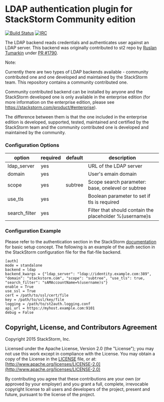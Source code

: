 # LDAP authentication plugin for StackStorm Community edition

[![Build Status](https://api.travis-ci.org/StackStorm/st2-auth-backend-ldap.svg?branch=master)](https://travis-ci.org/StackStorm/st2-auth-backend-ldap) [![IRC](https://img.shields.io/irc/%23stackstorm.png)](http://webchat.freenode.net/?channels=stackstorm)

The LDAP backend reads credentials and authenticates user against an LDAP server. This backend
was originally contributed to st2 repo by [Ruslan Tumarkin](https://github.com/ruslantum) under
[PR #1790](https://github.com/StackStorm/st2/pull/1790).

Note:

Currently there are two types of LDAP backends available - community contributed one and one
developed and maintained by the StackStorm team. This repository contains a community contributed
one.

Community contributed backend can be installed by anyone and the StackStorm developed one is only
available in the enterprise edition (for more information on the enterprise edition, please see
https://stackstorm.com/product/#enterprise).

The difference between them is that the one included in the enterprise edition is developed,
supported, tested, maintained and certified by the StackStorm team and the community contributed
one is developed and maintained by the community.

### Configuration Options

| option        | required | default | description                                                |
|---------------|----------|---------|------------------------------------------------------------|
| ldap_server   | yes      |         | URL of the LDAP server                                     |
| domain        | yes      |         | User's emain domain                                        |
| scope         | yes      | subtree | Scope search parameter: base, onelevel or subtree          |
| use_tls       | yes      |         | Boolean parameter to set if tls is required                |
| search_filter | yes      |         | Filter that should contain the placeholder %(username)s    |

### Configuration Example

Please refer to the authentication section in the StackStorm
[documentation](http://docs.stackstorm.com) for basic setup concept. The
following is an example of the auth section in the StackStorm configuration file for the flat-file
backend.

```
[auth]
mode = standalone
backend = ldap
backend_kwargs = {"ldap_server": "ldap://identity.example.com:389", "domain": "stackstorm.com", "scope": "subtree", "use_tls": true, "search_filter": "sAMAccountName=%(username)s"}
enable = True
use_ssl = True
cert = /path/to/ssl/cert/file
key = /path/to/ssl/key/file
logging = /path/to/st2auth.logging.conf
api_url = https://myhost.example.com:9101
debug = False
```

## Copyright, License, and Contributors Agreement

Copyright 2015 StackStorm, Inc.

Licensed under the Apache License, Version 2.0 (the "License"); you may not use this work except in
compliance with the License. You may obtain a copy of the License in the [LICENSE](LICENSE) file,
or at: [http://www.apache.org/licenses/LICENSE-2.0](http://www.apache.org/licenses/LICENSE-2.0)

By contributing you agree that these contributions are your own (or approved by your employer) and 
you grant a full, complete, irrevocable copyright license to all users and developers of the
project, present and future, pursuant to the license of the project.
